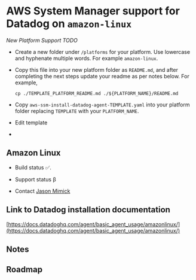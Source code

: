 # AWS System Manager support for Datadog on `amazon-linux`

*New Platform Support TODO*

* Create a new folder under `/platforms` for your platform. Use lowercase and
    hyphenate multiple words. For example `amazon-linux`.
* Copy this file into your new platform folder as `README.md`, and after completing the next
    steps update your readme as per notes below. For example,

    ```
    cp ./TEMPLATE_PLATFORM_README.md ./${PLATFORM_NAME}/README.md
    ```
* Copy `aws-ssm-install-datadog-agent-TEMPLATE.yaml` into your platform folder replacing `TEMPLATE` with your `PLATFORM_NAME`.
* Edit template
* 

## Amazon Linux


* Build status :white_check_mark:.

* Support status &beta;

* Contact [Jason Mimick](mailto:mimjasov@amazon.com)


## Link to Datadog installation documentation

[https://docs.datadoghq.com/agent/basic_agent_usage/amazonlinux/](https://docs.datadoghq.com/agent/basic_agent_usage/amazonlinux/)

## Notes


## Roadmap
